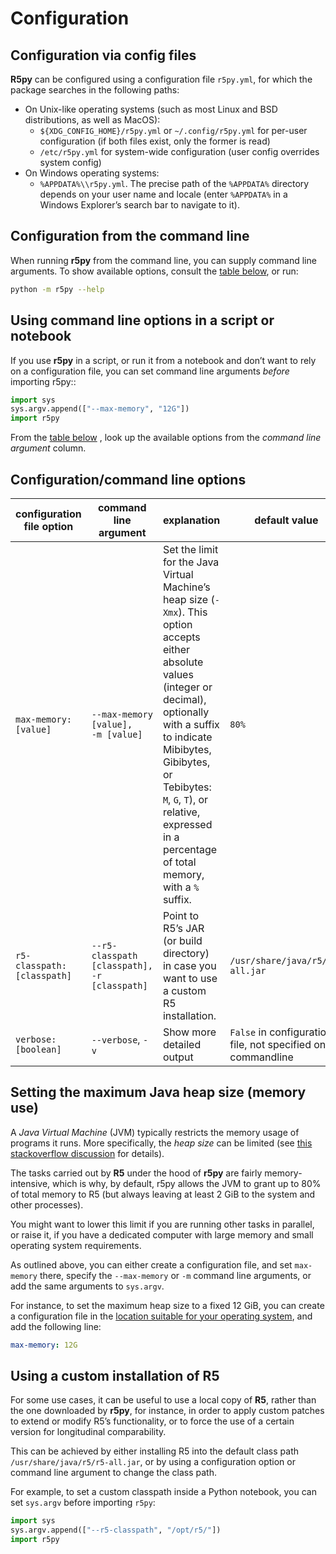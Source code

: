 # Configuration

## Configuration via config files

**R5py** can be configured using a configuration file `r5py.yml`, for which the
package searches in the following paths:

- On Unix-like operating systems (such as most Linux and BSD distributions,
  as well as MacOS): 
  - `${XDG_CONFIG_HOME}/r5py.yml` or `~/.config/r5py.yml` for per-user
    configuration (if both files exist, only the former is read)
  - `/etc/r5py.yml` for system-wide configuration (user config overrides system
    config)
- On Windows operating systems:
  - `%APPDATA%\\r5py.yml`. The precise path of the `%APPDATA%` directory depends
    on your user name and locale (enter `%APPDATA%` in a Windows Explorer’s search
    bar to navigate to it).


## Configuration from the command line

When running **r5py** from the command line, you can supply command line arguments.
To show available options, consult the [table below](#configuration-command-line-options), or run:

```bash
python -m r5py --help
```


## Using command line options in a script or notebook

If you use **r5py** in a script, or run it from a notebook and don’t want to rely on a
configuration file, you can set command line arguments *before* importing r5py::

```python
import sys
sys.argv.append(["--max-memory", "12G"])
import r5py
```

From the [table below](#configuration-command-line-options) , look up the available
options from the *command line argument* column.


## Configuration/command line options

configuration file option | command line argument      | explanation                      | default value
------------------------- | -------------------------- | -------------------------------- | ---------------------------------
`max-memory: [value]`        | `--max-memory [value],`<br>`-m [value]` | Set the limit for the Java Virtual Machine’s heap size (`-Xmx`). This option accepts either absolute values (integer or decimal), optionally with a suffix to indicate Mibibytes, Gibibytes, or Tebibytes: `M`, `G`, `T`), or relative, expressed in a percentage of total memory, with a `%` suffix. | `80%`
`r5-classpath: [classpath]` | `--r5-classpath [classpath],`<br>`-r [classpath]` | Point to R5’s JAR (or build directory) in case you want to use a custom R5 installation. | `/usr/share/java/r5/r5-all.jar`
`verbose: [boolean]`        | `--verbose`, `-v`              | Show more detailed output        | `False` in configuration file, not specified on commandline


## Setting the maximum Java heap size (memory use)

A *Java Virtual Machine* (JVM) typically restricts the memory usage of programs it runs.
More specifically, the *heap size* can be limited (see
[this stackoverflow discussion](https://stackoverflow.com/questions/14763079/what-are-the-xms-and-xmx-parameters-when-starting-jvm)
for details). 

The tasks carried out by **R5** under the hood of **r5py** are fairly memory-intensive,
which is why, by default, r5py allows the JVM to grant up to 80% of total memory to R5 
(but always leaving at least 2 GiB to the system and other processes).

You might want to lower this limit if you are running other tasks in parallel, or raise
it, if you have a dedicated computer with large memory and small operating system
requirements.

As outlined above, you can either create a configuration file, and set `max-memory`
there, specify the `--max-memory` or `-m` command line arguments, or add the same
arguments to `sys.argv`.

For instance, to set the maximum heap size to a fixed 12 GiB, you can create a
configuration file in the [location suitable for your operating
system](#configuration-via-config-files), and add the following line:

```yaml
max-memory: 12G
```


## Using a custom installation of R5

For some use cases, it can be useful to use a local copy of **R5**, rather than the one
downloaded by **r5py**, for instance, in order to apply custom patches to extend or
modify R5’s functionality, or to force the use of a certain version for longitudinal
comparability. 

This can be achieved by either installing R5 into the default class path
`/usr/share/java/r5/r5-all.jar`, or by using a configuration option or command line
argument to change the class path. 

For example, to set a custom classpath inside a Python notebook, you can set `sys.argv`
before importing `r5py`:

```python
import sys
sys.argv.append(["--r5-classpath", "/opt/r5/"])
import r5py
```

